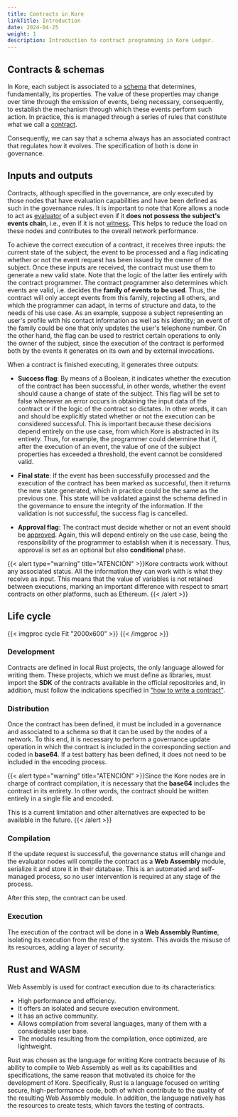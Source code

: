 ```yaml
---
title: Contracts in Kore
linkTitle: Introduction
date: 2024-04-25
weight: 1
description: Introduction to contract programming in Kore Ledger.
---
```


## Contracts & schemas
In Kore, each subject is associated to a [schema](../../../getting-started/concepts/schema/_index.md) that determines, fundamentally, its properties. The value of these properties may change over time through the emission of events, being necessary, consequently, to establish the mechanism through which these events perform such action. In practice, this is managed through a series of rules that constitute what we call a [contract](../../../getting-started/concepts/contracts/_index.md).

Consequently, we can say that a schema always has an associated contract that regulates how it evolves. The specification of both is done in governance.

## Inputs and outputs
Contracts, although specified in the governance, are only executed by those nodes that have evaluation capabilities and have been defined as such in the governance rules. It is important to note that Kore allows a node to act as [evaluator](../../../getting-started/concepts/roles/_index.md/#evaluator) of a subject even if it **does not possess the subject's events chain**, i.e., even if it is not [witness](../../../getting-started/concepts/roles/_index.md/#witness). This helps to reduce the load on these nodes and contributes to the overall network performance.

To achieve the correct execution of a contract, it receives three inputs: the current state of the subject, the event to be processed and a flag indicating whether or not the event request has been issued by the owner of the subject. Once these inputs are received, the contract must use them to generate a new valid state. Note that the logic of the latter lies entirely with the contract programmer. The contract programmer also determines which events are valid, i.e. decides the **family of events to be used**. Thus, the contract will only accept events from this family, rejecting all others, and which the programmer can adapt, in terms of structure and data, to the needs of his use case. As an example, suppose a subject representing an user's profile with his contact information as well as his identity; an event of the family could be one that only updates the user's telephone number. On the other hand, the flag can be used to restrict certain operations to only the owner of the subject, since the execution of the contract is performed both by the events it generates on its own and by external invocations.

When a contract is finished executing, it generates three outputs:

 * **Success flag**: By means of a Boolean, it indicates whether the execution of the contract has been successful, in other words, whether the event should cause a change of state of the subject. This flag will be set to false whenever an error occurs in obtaining the input data of the contract or if the logic of the contract so dictates. In other words, it can and should be explicitly stated whether or not the execution can be considered successful. This is important because these decisions depend entirely on the use case, from which Kore is abstracted in its entirety. Thus, for example, the programmer could determine that if, after the execution of an event, the value of one of the subject properties has exceeded a threshold, the event cannot be considered valid.

  * **Final state**: If the event has been successfully processed and the execution of the contract has been marked as successful, then it returns the new state generated, which in practice could be the same as the previous one. This state will be validated against the schema defined in the governance to ensure the integrity of the information. If the validation is not successful, the success flag is cancelled.

  * **Approval flag**: The contract must decide whether or not an event should be [approved](../../../getting-started/concepts/roles/_index.md/#approved). Again, this will depend entirely on the use case, being the responsibility of the programmer to establish when it is necessary. Thus, approval is set as an optional but also **conditional** phase.

{{< alert type="warning" title="ATENCIÓN" >}}Kore contracts work without any associated status. All the information they can work with is what they receive as input. This means that the value of variables is not retained between executions, marking an important difference with respect to smart contracts on other platforms, such as Ethereum. {{< /alert >}}

## Life cycle
{{< imgproc cycle Fit "2000x600" >}}
{{< /imgproc >}}

### Development
Contracts are defined in local Rust projects, the only language allowed for writing them. These projects, which we must define as libraries, must import the **SDK** of the contracts available in the official repositories and, in addition, must follow the indications specified in ["how to write a contract"](../programming-contracts/_index.md/#your-first-contract).

### Distribution
Once the contract has been defined, it must be included in a governance and associated to a schema so that it can be used by the nodes of a network. To this end, it is necessary to perform a governance update operation in which the contract is included in the corresponding section and coded in **base64**. If a test battery has been defined, it does not need to be included in the encoding process.

{{< alert type="warning" title="ATENCIÓN" >}}Since the Kore nodes are in charge of contract compilation, it is necessary that the **base64** includes the contract in its entirety. In other words, the contract should be written entirely in a single file and encoded.

This is a current limitation and other alternatives are expected to be available in the future. {{< /alert >}}

### Compilation
If the update request is successful, the governance status will change and the evaluator nodes will compile the contract as a **Web Assembly** module, serialize it and store it in their database. This is an automated and self-managed process, so no user intervention is required at any stage of the process.

After this step, the contract can be used.

### Execution
The execution of the contract will be done in a **Web Assembly Runtime**, isolating its execution from the rest of the system. This avoids the misuse of its resources, adding a layer of security.

## Rust and WASM
Web Assembly is used for contract execution due to its characteristics:

  * High performance and efficiency.
  * It offers an isolated and secure execution environment.
  * It has an active community.
  * Allows compilation from several languages, many of them with a considerable user base.
  * The modules resulting from the compilation, once optimized, are lightweight.

Rust was chosen as the language for writing Kore contracts because of its ability to compile to Web Assembly as well as its capabilities and specifications, the same reason that motivated its choice for the development of Kore. Specifically, Rust is a language focused on writing secure, high-performance code, both of which contribute to the quality of the resulting Web Assembly module. In addition, the language natively has the resources to create tests, which favors the testing of contracts.
